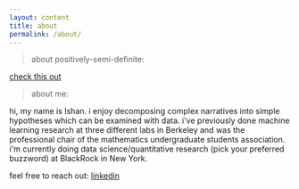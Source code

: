 ```yaml
---
layout: content
title: about
permalink: /about/
---
```


> about positively-semi-definite:

[check this out](http://positivelysemidefinite.com/2020/05/about-psd.html)

> about me: 

hi, my name is Ishan. i enjoy decomposing complex narratives into simple hypotheses which can be examined with data. i've previously done machine learning research at three different labs in Berkeley and was the professional chair of the mathematics undergraduate students association. i'm currently doing data science/quantitative research (pick your preferred buzzword) at BlackRock in New York. 

feel free to reach out: [linkedin](https://www.linkedin.com/in/ishan-dikshit-696402140/)
